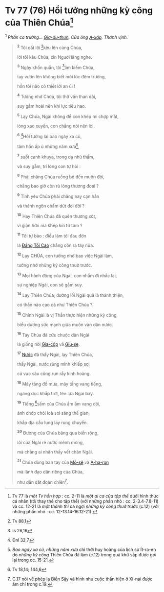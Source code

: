 # Tv 77 (76) Hồi tưởng những kỳ công của Thiên Chúa[^1-73e48533-d225-4b6c-95af-e3e16ffdae24]

<sup><b>1</b></sup> _Phần ca trưởng... [Giơ-đu-thun](). Của ông [A-xáp](). Thánh vịnh._

> <sup><b>2</b></sup> Tôi cất lời [^1@-73e48533-d225-4b6c-95af-e3e16ffdae24]kêu lên cùng Chúa,
>
> lời tôi kêu Chúa, xin Người lắng nghe.
>
> <sup><b>3</b></sup> Ngày khốn quẫn, tôi [^2@-73e48533-d225-4b6c-95af-e3e16ffdae24]tìm kiếm Chúa,
>
> tay vươn lên không biết mỏi lúc đêm trường,
>
> hồn tôi nào có thiết lời an ủi !
>
> <sup><b>4</b></sup> Tưởng nhớ Chúa, tôi thở vắn than dài,
>
> suy gẫm hoài nên khí lực tiêu hao.
>
> <sup><b>5</b></sup> Lạy Chúa, Ngài không để con khép mi chợp mắt,
>
> lòng xao xuyến, con chẳng nói nên lời.
>
> <sup><b>6</b></sup> [^3@-73e48533-d225-4b6c-95af-e3e16ffdae24]Hồi tưởng lại bao ngày xa cũ,
>
> tâm hồn ấp ủ những năm xưa[^2-73e48533-d225-4b6c-95af-e3e16ffdae24],
>
> <sup><b>7</b></sup> suốt canh khuya, trong dạ nhủ thầm,
>
> và suy gẫm, trí lòng con tự hỏi :
>
> <sup><b>8</b></sup> Phải chăng Chúa ruồng bỏ đến muôn đời,
>
> chẳng bao giờ còn rủ lòng thương đoái ?
>
> <sup><b>9</b></sup> Tình yêu Chúa phải chăng nay cạn hẳn
>
> và thánh ngôn chấm dứt đời đời ?
>
> <sup><b>10</b></sup> Hay Thiên Chúa đã quên thương xót,
>
> vì giận hờn mà khép kín từ tâm ?
>
> <sup><b>11</b></sup> Tôi tự bảo : điều làm tôi đau đớn
>
> là [Đấng Tối Cao]() chẳng còn ra tay nữa.
>
> <sup><b>12</b></sup> Lạy CHÚA, con tưởng nhớ bao việc Ngài làm,
>
> tưởng nhớ những kỳ công thuở trước.
>
> <sup><b>13</b></sup> Mọi hành động của Ngài, con nhẩm đi nhắc lại,
>
> sự nghiệp Ngài, con sẽ gẫm suy.
>
> <sup><b>14</b></sup> Lạy Thiên Chúa, đường lối Ngài quả là thánh thiện,
>
> có thần nào cao cả như Thiên Chúa ?
>
> <sup><b>15</b></sup> Chính Ngài là vị Thần thực hiện những kỳ công,
>
> biểu dương sức mạnh giữa muôn vàn dân nước.
>
> <sup><b>16</b></sup> Tay Chúa đã cứu chuộc dân Ngài
>
> là giống nòi [Gia-cóp]() và [Giu-se]().
>
> <sup><b>17</b></sup> [Nước]() đã thấy Ngài, lạy Thiên Chúa,
>
> thấy Ngài, nước rùng mình khiếp sợ,
>
> cả vực sâu cũng run rẩy kinh hoàng.
>
> <sup><b>18</b></sup> Mây tầng đổ mưa, mây tầng vang tiếng,
>
> ngang dọc khắp trời, tên lửa Ngài bay.
>
> <sup><b>19</b></sup> Tiếng [^4@-73e48533-d225-4b6c-95af-e3e16ffdae24]sấm của Chúa ầm ầm vang dội,
>
> ánh chớp chói loà soi sáng thế gian,
>
> khắp địa cầu lung lay rung chuyển.
>
> <sup><b>20</b></sup> Đường của Chúa băng qua biển rộng,
>
> lối của Ngài rẽ nước mênh mông,
>
> mà chẳng ai nhận thấy vết chân Ngài.
>
> <sup><b>21</b></sup> Chúa dùng bàn tay của [Mô-sê]() và [A-ha-ron]()
>
> mà lãnh đạo dân riêng của Chúa,
>
> như dẫn dắt đoàn chiên[^3-73e48533-d225-4b6c-95af-e3e16ffdae24].

[^1-73e48533-d225-4b6c-95af-e3e16ffdae24]: Tv 77 là _một Tv hỗn hợp_ : cc. 2-11 là _một ai ca của tập thể_ dưới hình thức cá nhân (_tôi_ thay thế cho tập thể) (với những phần nhỏ : cc. 2-3.4-7.8-11) và cc. 12-21 là _một thánh thi_ ca ngợi _những kỳ công thuở trước_ (c.12) (với những phần nhỏ : cc. 12-13.14-16.12-21).

[^2-73e48533-d225-4b6c-95af-e3e16ffdae24]: _Bao ngày xa cũ, những năm xưa_ chỉ thời huy hoàng của lịch sử Ít-ra-en do _những kỳ công_ Thiên Chúa đã làm (c.12) trong quá khứ sắp được gợi lại trong cc. 15-21.

[^3-73e48533-d225-4b6c-95af-e3e16ffdae24]: C.17 nói về phép lạ Biển Sậy và hình như cuộc thần hiện ở Xi-nai được ám chỉ trong c.19.

[^1@-73e48533-d225-4b6c-95af-e3e16ffdae24]: Tv 88,1

[^2@-73e48533-d225-4b6c-95af-e3e16ffdae24]: Is 26,16

[^3@-73e48533-d225-4b6c-95af-e3e16ffdae24]: Đnl 32,7

[^4@-73e48533-d225-4b6c-95af-e3e16ffdae24]: Tv 18,14; 144,6
